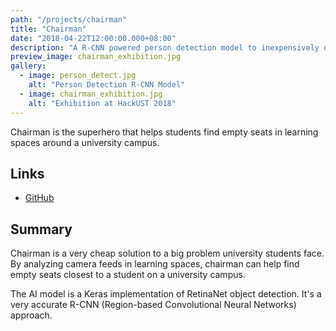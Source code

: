 ```yaml
---
path: "/projects/chairman"
title: "Chairman"
date: "2018-04-22T12:00:00.000+08:00"
description: "A R-CNN powered person detection model to inexpensively detect free learning spaces around university campus."
preview_image: chairman_exhibition.jpg
gallery:
  - image: person_detect.jpg
    alt: "Person Detection R-CNN Model"
  - image: chairman_exhibition.jpg
    alt: "Exhibition at HackUST 2018"
---
```


Chairman is the superhero that helps students find empty seats in learning spaces around a university campus.

## Links

- [GitHub](https://github.com/piy0999/Chairman)

## Summary

Chairman is a very cheap solution to a big problem university students face. By analyzing camera feeds in learning spaces, chairman can help find empty seats closest to a student on a university campus.

The AI model is a Keras implementation of RetinaNet object detection. It's a very accurate R-CNN (Region-based Convolutional Neural Networks) approach.
